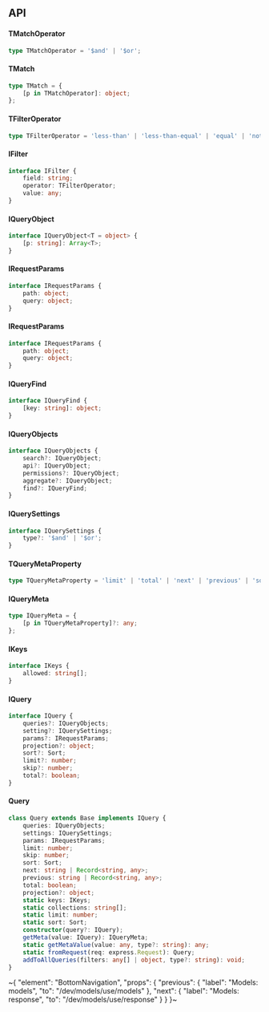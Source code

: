

## API

#### TMatchOperator

```ts
type TMatchOperator = '$and' | '$or';
```

#### TMatch

```ts
type TMatch = {
    [p in TMatchOperator]: object;
};
```

#### TFilterOperator

```ts
type TFilterOperator = 'less-than' | 'less-than-equal' | 'equal' | 'not-equal' | 'array-all' | 'array-some' | 'starts-with' | 'ends-with' | 'contains' | 'greater-than-equal' | 'greater-than';
```

#### IFilter

```ts
interface IFilter {
    field: string;
    operator: TFilterOperator;
    value: any;
}
```

#### IQueryObject

```ts
interface IQueryObject<T = object> {
    [p: string]: Array<T>;
}
```

#### IRequestParams

```ts
interface IRequestParams {
    path: object;
    query: object;
}
```

#### IRequestParams

```ts
interface IRequestParams {
    path: object;
    query: object;
}
```

#### IQueryFind

```ts
interface IQueryFind {
    [key: string]: object;
}
```

#### IQueryObjects

```ts
interface IQueryObjects {
    search?: IQueryObject;
    api?: IQueryObject;
    permissions?: IQueryObject;
    aggregate?: IQueryObject;
    find?: IQueryFind;
}
```

#### IQuerySettings

```ts
interface IQuerySettings {
    type?: '$and' | '$or';
}
```

#### TQueryMetaProperty

```ts
type TQueryMetaProperty = 'limit' | 'total' | 'next' | 'previous' | 'sort' | 'skip';
```

#### IQueryMeta

```ts
type IQueryMeta = {
    [p in TQueryMetaProperty]?: any;
};
```

#### IKeys

```ts
interface IKeys {
    allowed: string[];
}
```

#### IQuery

```ts
interface IQuery {
    queries?: IQueryObjects;
    setting?: IQuerySettings;
    params?: IRequestParams;
    projection?: object;
    sort?: Sort;
    limit?: number;
    skip?: number;
    total?: boolean;
}
```

#### Query

```ts
class Query extends Base implements IQuery {
    queries: IQueryObjects;
    settings: IQuerySettings;
    params: IRequestParams;
    limit: number;
    skip: number;
    sort: Sort;
    next: string | Record<string, any>;
    previous: string | Record<string, any>;
    total: boolean;
    projection?: object;
    static keys: IKeys;
    static collections: string[];
    static limit: number;
    static sort: Sort;
    constructor(query?: IQuery);
    getMeta(value: IQuery): IQueryMeta;
    static getMetaValue(value: any, type?: string): any;
    static fromRequest(req: express.Request): Query;
    addToAllQueries(filters: any[] | object, type?: string): void;
}
```


~{
  "element": "BottomNavigation",
  "props": {
    "previous": {
      "label": "Models: models",
      "to": "/dev/models/use/models"
    },
    "next": {
      "label": "Models: response",
      "to": "/dev/models/use/response"
    }
  }
}~